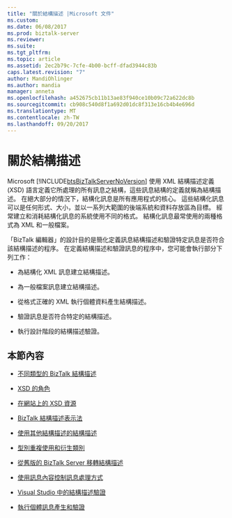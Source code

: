 ```yaml
---
title: "關於結構描述 |Microsoft 文件"
ms.custom: 
ms.date: 06/08/2017
ms.prod: biztalk-server
ms.reviewer: 
ms.suite: 
ms.tgt_pltfrm: 
ms.topic: article
ms.assetid: 2ec2b79c-7cfe-4b00-bcff-dfad3944c83b
caps.latest.revision: "7"
author: MandiOhlinger
ms.author: mandia
manager: anneta
ms.openlocfilehash: a452675cb11b13ae83f940ce10b09c72a622dc8b
ms.sourcegitcommit: cb908c540d8f1a692d01dc8f313e16cb4b4e696d
ms.translationtype: MT
ms.contentlocale: zh-TW
ms.lasthandoff: 09/20/2017
---
```

# <a name="about-schemas"></a>關於結構描述
Microsoft [!INCLUDE[btsBizTalkServerNoVersion](../includes/btsbiztalkservernoversion-md.md)] 使用 XML 結構描述定義 (XSD) 語言定義它所處理的所有訊息之結構，這些訊息結構的定義就稱為結構描述。 在絕大部分的情況下，結構化訊息是所有應用程式的核心。 這些結構化訊息可以是任何形式、大小，並以一系列大範圍的後端系統和資料存放區為目標。 經常建立和消耗結構化訊息的系統使用不同的格式。 結構化訊息最常使用的兩種格式為 XML 和一般檔案。  
  
 「BizTalk 編輯器」的設計目的是簡化定義訊息結構描述和驗證特定訊息是否符合該結構描述的程序。 在定義結構描述和驗證訊息的程序中，您可能會執行部分下列工作：  
  
-   為結構化 XML 訊息建立結構描述。  
  
-   為一般檔案訊息建立結構描述。  
  
-   從格式正確的 XML 執行個體資料產生結構描述。  
  
-   驗證訊息是否符合特定的結構描述。  
  
-   執行設計階段的結構描述驗證。  
  
## <a name="in-this-section"></a>本節內容  
  
-   [不同類型的 BizTalk 結構描述](../core/different-types-of-biztalk-schemas.md)  
  
-   [XSD 的角色](../core/role-of-xsd.md)  
  
-   [在網站上的 XSD 資源](../core/xsd-resources-on-the-web.md)  
  
-   [BizTalk 結構描述表示法](../core/biztalk-representation-of-schemas.md)  
  
-   [使用其他結構描述的結構描述](../core/schemas-that-use-other-schemas.md)  
  
-   [型別重複使用和衍生類別](../core/type-reuse-and-derivations.md)  
  
-   [從舊版的 BizTalk Server 移轉結構描述](../core/schema-migration-from-previous-versions-of-biztalk-server.md)  
  
-   [使用訊息內容控制訊息處理方式](../core/ways-to-use-message-content-to-control-message-processing.md)  
  
-   [Visual Studio 中的結構描述驗證](../core/schema-validation-in-visual-studio.md)  
  
-   [執行個體訊息產生和驗證](../core/instance-message-generation-and-validation.md)